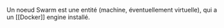 
Un noeud Swarm est une entité (machine, éventuellement virtuelle), qui a un [[Docker]] engine installé.